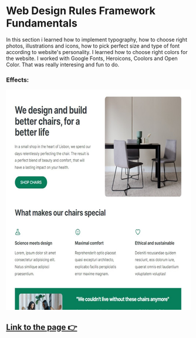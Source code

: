 <h1>Web Design Rules Framework Fundamentals</h1>
<p>In this section i learned how to implement typography, how to choose right photos, illustrations and icons, how to pick perfect size and type of font according to website's personality. I learned how to choose right colors for the website. I worked with Google Fonts, Heroicons, Coolors and Open Color. That was really interesing and fun to do.</p>

<h3>Effects:</h3>
<img src="/HTML-Fundamentals/designRules.jpg"
height="600"
width="700">

## [Link to the page 👉](https://quiet-blancmange-d9004d.netlify.app)
